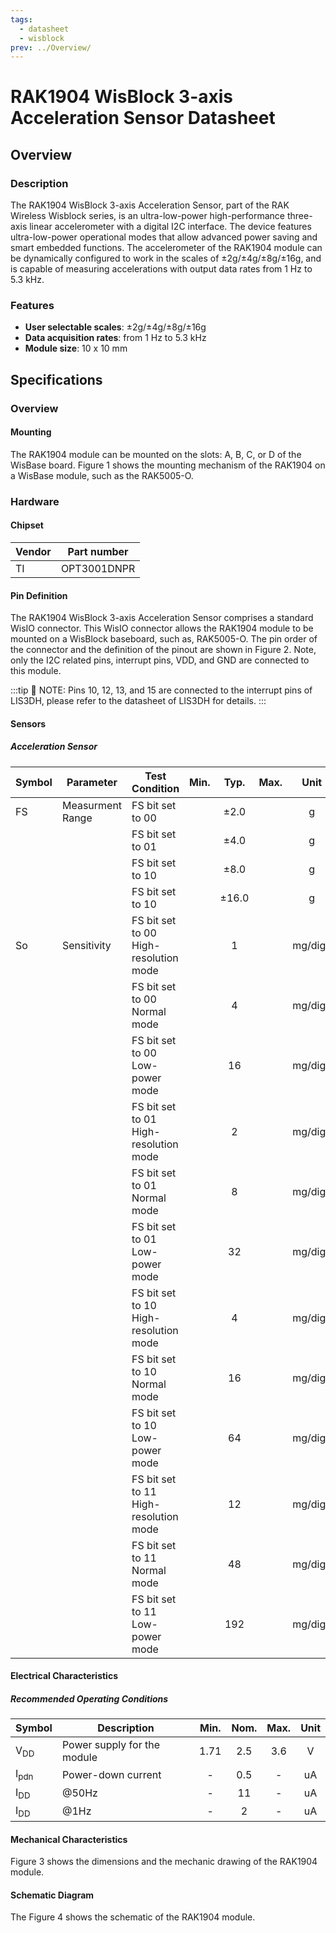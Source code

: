 ```yaml
---
tags:
  - datasheet
  - wisblock
prev: ../Overview/
---
```


# RAK1904 WisBlock 3-axis Acceleration Sensor Datasheet

## Overview
### Description

The RAK1904 WisBlock 3-axis Acceleration Sensor, part of the RAK Wireless Wisblock series, is an ultra-low-power high-performance three-axis linear accelerometer with a digital I2C interface. The device features ultra-low-power operational modes that allow advanced power saving and smart embedded functions.
The accelerometer of the RAK1904 module can be dynamically configured to work in the scales of ±2g/±4g/±8g/±16g, and is capable of measuring accelerations with output data rates from 1 Hz to 5.3 kHz.

### Features 
* **User selectable scales**: ±2g/±4g/±8g/±16g
* **Data acquisition rates**: from 1 Hz to 5.3 kHz 
* **Module size**: 10 x 10 mm


## Specifications
### Overview
<!-- Insert Picture of Sensor with it's dimensions -->

#### Mounting
The RAK1904 module can be mounted on the slots: A, B, C, or D of the WisBase board. Figure 1 shows the mounting mechanism of the RAK1904 on a WisBase module, such as the RAK5005-O.
<rk-img
  src="/assets/images/wisblock/rak1904/datasheet/RAK19xx_mounting.png"
  width="50%"
  caption="RAK1904 WisBlock Sensor Mounting"
/>

### Hardware
####  Chipset
| Vendor | Part number |
| --     | --          |
| TI | OPT3001DNPR |

#### Pin Definition
The RAK1904 WisBlock 3-axis Acceleration Sensor comprises a standard WisIO connector. This WisIO connector allows the RAK1904 module to be mounted on a WisBlock baseboard, such as, RAK5005-O. The pin order of the connector  and the definition of the pinout are shown in Figure 2. Note, only the I2C related pins, interrupt pins, VDD, and GND are connected to this module.

<rk-img
  src="/assets/images/wisblock/rak1904/datasheet/RAK1904_pin.png"
  width="60%"
  caption="RAK1904 WisBlock Sensor Pinout Diagram"
/>

:::tip 📝 NOTE:
Pins 10, 12, 13, and 15 are connected to the interrupt pins of LIS3DH, please refer to the datasheet of LIS3DH for details.
:::



#### Sensors
##### Acceleration Sensor 
| Symbol | Parameter | Test Condition | Min. | Typ. | Max. | Unit |
| --     | --        | --             | :-:  | :-:  | :-:  | :-:  |
| FS | Measurment Range | FS bit set to 00 | | ±2.0 | | g |
|    |                  | FS bit set to 01 | | ±4.0 | | g |
|    |                  | FS bit set to 10 | | ±8.0 | | g |
|    |                  | FS bit set to 10 | | ±16.0 | | g |
| So | Sensitivity | FS bit set to 00  <br /> High-resolution mode | | 1 | | mg/digit |
|    |             | FS bit set to 00  <br /> Normal mode | | 4 | | mg/digit |
|    |             | FS bit set to 00  <br /> Low-power mode | | 16 | | mg/digit |
|    |             | FS bit set to 01  <br /> High-resolution mode | | 2 | | mg/digit |
|    |             | FS bit set to 01  <br /> Normal mode | | 8 | | mg/digit |
|    |             | FS bit set to 01  <br /> Low-power mode | | 32 | | mg/digit |
|    |             | FS bit set to 10  <br /> High-resolution mode | | 4 | | mg/digit |
|    |             | FS bit set to 10  <br /> Normal mode | | 16 | | mg/digit |
|    |             | FS bit set to 10  <br /> Low-power mode | | 64 | | mg/digit |
|    |             | FS bit set to 11  <br /> High-resolution mode | | 12 | | mg/digit |
|    |             | FS bit set to 11  <br /> Normal mode | | 48 | | mg/digit |
|    |             | FS bit set to 11  <br /> Low-power mode | | 192 | | mg/digit |

#### Electrical Characteristics
##### Recommended Operating Conditions
| Symbol | Description | Min. | Nom. | Max. | Unit |
| --     | --          | :-:  | :-:  | :-:  | :-:  |
| V<sub>DD</sub> | Power supply for the module | 1.71 | 2.5 | 3.6 | V | 
| I<sub>pdn</sub> | Power-down current | - | 0.5 | - | uA | 
| I<sub>DD </sub>| @50Hz | - | 11 | - | uA | 
| I<sub>DD </sub>| @1Hz | - | 2 | - | uA | 


#### Mechanical Characteristics
Figure 3 shows the dimensions and the mechanic drawing of the RAK1904 module.
<rk-img
  src="/assets/images/wisblock/rak1904/datasheet/RAK19xx_mechanic_drawing.png"
  width="60%"
  caption="RAK1904 WisBlock Sensor Mechanic Drawing"
/>

#### Schematic Diagram
The Figure 4 shows the schematic of the RAK1904 module.
<rk-img
  src="/assets/images/wisblock/rak1904/datasheet/RAK1904_schematics.png"
  width="70%"
  caption="RAK1904 WisBlock Sensor schematics"
/>

